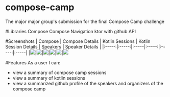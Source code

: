 # compose-camp
The major major group's submission for the final Compose Camp challenge

#Libraries
Compose 
Compose Navigation
ktor with github API

#Screenshots
| Compose | Compose Details | Kotlin Sessions | Kotlin Session Details | Speakers | Speaker Details |
|:-----:|:-----:|:-----|:-----:|:-----:|:-----|
|<img src="images/Compose Screen.jpg">|<img src="images/ComposeDetails.jpg">|<img src="images/Kotlin.jpg">|<img src="images/Kotlin Details.jpg">|<img src="images/Speakers.jpg">|<img src="images/Speaker Details.jpg">

#Features
As a user I can:
- view a summary of compose camp sessions
- view a summary of kotlin sessions
- view a summarized github profile of the speakers and organizers of the compose camp
